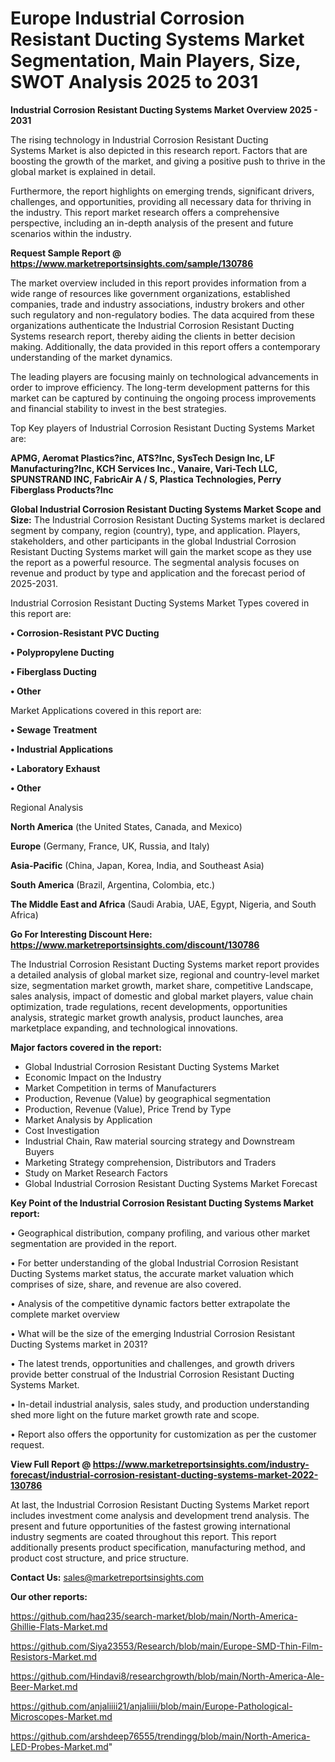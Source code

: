 # Europe Industrial Corrosion Resistant Ducting Systems Market Segmentation, Main Players, Size, SWOT Analysis 2025 to 2031

<Strong> Industrial Corrosion Resistant Ducting Systems Market Overview 2025 - 2031</strong>

The rising technology in Industrial Corrosion Resistant Ducting Systems Market is also depicted in this research report. Factors that are boosting the growth of the market, and giving a positive push to thrive in the global market is explained in detail.

Furthermore, the report highlights on emerging trends, significant drivers, challenges, and opportunities, providing all necessary data for thriving in the industry. This report market research offers a comprehensive perspective, including an in-depth analysis of the present and future scenarios within the industry.

<strong>Request Sample Report @ <a href=https://www.marketreportsinsights.com/sample/130786>https://www.marketreportsinsights.com/sample/130786</a></strong>

The market overview included in this report provides information from a wide range of resources like government organizations, established companies, trade and industry associations, industry brokers and other such regulatory and non-regulatory bodies. The data acquired from these organizations authenticate the Industrial Corrosion Resistant Ducting Systems research report, thereby aiding the clients in better decision making. Additionally, the data provided in this report offers a contemporary understanding of the market dynamics.

The leading players are focusing mainly on technological advancements in order to improve efficiency. The long-term development patterns for this market can be captured by continuing the ongoing process improvements and financial stability to invest in the best strategies.

Top Key players of Industrial Corrosion Resistant Ducting Systems Market are:

<strong>APMG, Aeromat Plastics?inc, ATS?Inc, SysTech Design Inc, LF Manufacturing?Inc, KCH Services Inc., Vanaire, Vari-Tech LLC, SPUNSTRAND INC, FabricAir A / S, Plastica Technologies, Perry Fiberglass Products?Inc</strong>

<strong><b>Global Industrial Corrosion Resistant Ducting Systems Market Scope and Size:</b></strong>
The Industrial Corrosion Resistant Ducting Systems market is declared segment by company, region (country), type, and application. Players, stakeholders, and other participants in the global Industrial Corrosion Resistant Ducting Systems market will gain the market scope as they use the report as a powerful resource. The segmental analysis focuses on revenue and product by type and application and the forecast period of 2025-2031.

Industrial Corrosion Resistant Ducting Systems Market Types covered in this report are:

<strong>• Corrosion-Resistant PVC Ducting

• Polypropylene Ducting

• Fiberglass Ducting

• Other</strong>

Market Applications covered in this report are:

<strong>• Sewage Treatment

• Industrial Applications

• Laboratory Exhaust

• Other</strong> 

Regional Analysis

<strong>North America</strong> (the United States, Canada, and Mexico)

<strong>Europe</strong> (Germany, France, UK, Russia, and Italy)

<strong>Asia-Pacific</strong> (China, Japan, Korea, India, and Southeast Asia)

<strong>South America</strong> (Brazil, Argentina, Colombia, etc.)

<strong>The Middle East and Africa</strong> (Saudi Arabia, UAE, Egypt, Nigeria, and South Africa)

<strong>Go For Interesting Discount Here: <a href=https://www.marketreportsinsights.com/discount/130786>https://www.marketreportsinsights.com/discount/130786</a></strong>

The Industrial Corrosion Resistant Ducting Systems market report provides a detailed analysis of global market size, regional and country-level market size, segmentation market growth, market share, competitive Landscape, sales analysis, impact of domestic and global market players, value chain optimization, trade regulations, recent developments, opportunities analysis, strategic market growth analysis, product launches, area marketplace expanding, and technological innovations.

<strong><b>Major factors covered in the report:</b></strong>
<ul>
  <li>Global Industrial Corrosion Resistant Ducting Systems Market </li>
  <li>Economic Impact on the Industry</li>
  <li>Market Competition in terms of Manufacturers</li>
  <li>Production, Revenue (Value) by geographical segmentation</li>
  <li>Production, Revenue (Value), Price Trend by Type</li>
  <li>Market Analysis by Application</li>
  <li>Cost Investigation</li>
  <li>Industrial Chain, Raw material sourcing strategy and Downstream Buyers</li>
  <li>Marketing Strategy comprehension, Distributors and Traders</li>
  <li>Study on Market Research Factors</li>
  <li>Global Industrial Corrosion Resistant Ducting Systems Market Forecast</li>
</ul>

<strong><b>Key Point of the Industrial Corrosion Resistant Ducting Systems Market report:</b></strong>

• Geographical distribution, company profiling, and various other market segmentation are provided in the report.

• For better understanding of the global Industrial Corrosion Resistant Ducting Systems market status, the accurate market valuation which comprises of size, share, and revenue are also covered.

• Analysis of the competitive dynamic factors better extrapolate the complete market overview

• What will be the size of the emerging Industrial Corrosion Resistant Ducting Systems market in 2031?

• The latest trends, opportunities and challenges, and growth drivers provide better construal of the Industrial Corrosion Resistant Ducting Systems Market.

• In-detail industrial analysis, sales study, and production understanding shed more light on the future market growth rate and scope.

• Report also offers the opportunity for customization as per the customer request.

<strong><b>View Full Report @ <a href=https://www.marketreportsinsights.com/industry-forecast/industrial-corrosion-resistant-ducting-systems-market-2022-130786>https://www.marketreportsinsights.com/industry-forecast/industrial-corrosion-resistant-ducting-systems-market-2022-130786</a></b></strong>


At last, the Industrial Corrosion Resistant Ducting Systems Market report includes investment come analysis and development trend analysis. The present and future opportunities of the fastest growing international industry segments are coated throughout this report. This report additionally presents product specification, manufacturing method, and product cost structure, and price structure.

<strong>Contact Us:</strong>
sales@marketreportsinsights.com

<strong>Our other reports:</strong>

<a href=https://github.com/haq235/search-market/blob/main/North-America-Ghillie-Flats-Market.md>https://github.com/haq235/search-market/blob/main/North-America-Ghillie-Flats-Market.md</a>

<a href=https://github.com/Siya23553/Research/blob/main/Europe-SMD-Thin-Film-Resistors-Market.md>https://github.com/Siya23553/Research/blob/main/Europe-SMD-Thin-Film-Resistors-Market.md</a>

<a href=https://github.com/Hindavi8/researchgrowth/blob/main/North-America-Ale-Beer-Market.md>https://github.com/Hindavi8/researchgrowth/blob/main/North-America-Ale-Beer-Market.md</a>

<a href=https://github.com/anjaliiii21/anjaliiii/blob/main/Europe-Pathological-Microscopes-Market.md>https://github.com/anjaliiii21/anjaliiii/blob/main/Europe-Pathological-Microscopes-Market.md</a>

<a href=https://github.com/arshdeep76555/trendingg/blob/main/North-America-LED-Probes-Market.md>https://github.com/arshdeep76555/trendingg/blob/main/North-America-LED-Probes-Market.md</a>"
